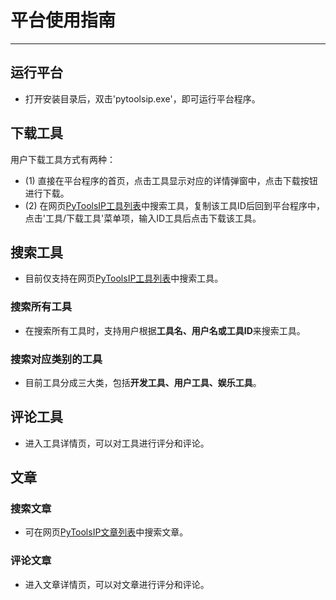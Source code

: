 # 平台使用指南

----

## 运行平台
  * 打开安装目录后，双击'pytoolsip.exe'，即可运行平台程序。

## 下载工具
用户下载工具方式有两种：  
  * (1) 直接在平台程序的首页，点击工具显示对应的详情弹窗中，点击下载按钮进行下载。
  * (2) 在网页[PyToolsIP工具列表](https://ptip.jdreamheart.com/toollist)中搜索工具，复制该工具ID后回到平台程序中，点击'工具/下载工具'菜单项，输入ID工具后点击下载该工具。

## 搜索工具
  * 目前仅支持在网页[PyToolsIP工具列表](https://ptip.jdreamheart.com/toollist)中搜索工具。

### 搜索所有工具
  * 在搜索所有工具时，支持用户根据**工具名、用户名或工具ID**来搜索工具。

### 搜索对应类别的工具
  * 目前工具分成三大类，包括**开发工具、用户工具、娱乐工具**。

## 评论工具
  * 进入工具详情页，可以对工具进行评分和评论。

## 文章

### 搜索文章
  * 可在网页[PyToolsIP文章列表](https://ptip.jdreamheart.com/articlelist)中搜索文章。

### 评论文章
  * 进入文章详情页，可以对文章进行评分和评论。